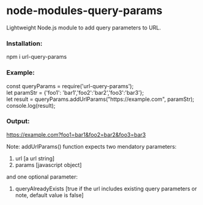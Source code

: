 # node-modules-query-params
Lightweight Node.js module to add query parameters to URL.

<h3>Installation:</h3>

npm i url-query-params

<h3>Example:</h3>

<p>const queryParams = require('url-query-params');<br>
let paramStr = {'foo1': 'bar1','foo2':'bar2','foo3':'bar3'};<br>
let result = queryParams.addUrlParams("https://example.com", paramStr);<br>
console.log(result);</p>

<h3>Output:</h3>

https://example.com?foo1=bar1&foo2=bar2&foo3=bar3

<p>Note: addUrlParams() function expects two mendatory parameters: <br>
  
1) url [a url string] <br>
2) params [javascript object] <br>

and one optional parameter: <br>

1) queryAlreadyExists [true if the url includes existing query parameters or note, default value is false] <p>

